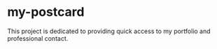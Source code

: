 # my-postcard
This project is dedicated to providing quick access to my portfolio and professional contact.
